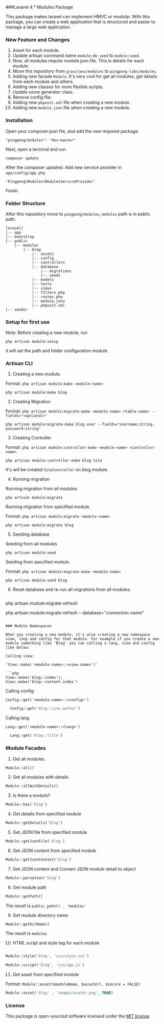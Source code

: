###Laravel 4.* Modules Package

This package makes laravel can implement HMVC or modular. 
With this package, you can create a web application that is structured and easier to manage a large web application. 

### New Feature and Changes
1. Asset for each module.
2. Update artisan command name `module:db-seed` to `module:seed`.
3. Now, all modules require module.json file. This is details for each module.
4. Move this repository from `gravitano/modules` to `pingpong-labs/modules`.
5. Adding new facade `Module`. It's very cool for get all modules, get details from each module and others.
6. Adding new classes for more flexible scripts.
7. Update some generator class.
8. Remove config file.
9. Adding new `phpunit.xml` file when creating a new module.
10. Adding new `module.json` file when creating a new module.

### Installation 
Open your composer.json file, and add the new required package. 

  ```
  "pingpong/modules": "dev-master" 
  ```

Next, open a terminal and run. 

  ```
  composer update 
  ```

After the composer updated. Add new service provider in `app/config/app.php`. 

  ```
  'Pingpong\Modules\ModulesServiceProvider' 
  ```

Finish. 

### Folder Structure
After this repository move to `pingpong/modules`, `modules` path is in public path. 

```
laravel/
|-- app
|-- bootstrap
|-- public
    |-- modules
        |-- blog
            |-- assets
            |-- config
            |-- controllers
            |-- database
                |-- migrations
                |-- seeds
            |-- models
            |-- tests
            |-- views
            |-- filters.php
            |-- routes.php
            |-- module.json
            |-- phpunit.xml
|-- vendor
```

### Setup for first use

Note: Before creating a new module, run 

  ```
  php artisan module:setup
  ```
it will set the path and folder configuration module. 

### Artisan CLI 
1. Creating a new module. 

  Format: 
  `php artisan module:make <module-name>`
  ```
  php artisan module:make blog 
  ```
  
2. Creating Migration 

  Format: 
  `php artisan module:migrate-make <module-name> <table-name> --fields="<optional>"`
  ```
  php artisan module:migrate-make blog user --fields="username:string, password:string" 
  ```
  
3. Creating Controller

  Format: 
  `php artisan module:controller-make <module-name> <controller-name>`
  ```
  php artisan module:controller-make blog Site 
  ```
  It's will be created `SiteController` on blog module.
  
4. Running migration
  
  Running migration from all modules
  ```
  php artisan module:migrate 
  ```

  Running migration from specified module.
  
  Format: 
  `php artisan module:migrate <module-name>`
  ```
  php artisan module:migrate blog 
  ```

  
5. Seeding database

  Seeding from all modules
   ```
  php artisan module:seed 
  ```
  
  Seeding from specified module.
  
  Format: 
  `php artisan module:migrate-make <module-name>`

  ```
  php artisan module:seed blog 
  ```
  
6. Reset database and re-run all migrations from all modules.

   ```
  php artisan module:migrate-refresh 

  php artisan module:migrate-refresh --database="connection-name"
  ```
  
### Module Namespaces

When you creating a new module, it's also creating a new namespace view, lang and config for that module. For example if you create a new module something like 'Blog' you can calling a lang, view and config like below:

Calling view:

`View::make('<module-name>::<view-name>')`

```php
  View::make('blog::index');
  View::make('blog::content.index')
```

Calling config:

`Config::get('<module-name>::<config>')`

```php
  Config::get('blog::site.author')
```

Calling lang

`Lang::get('<module-name>::<lang>')`

```php
  Lang::get('blog::title')
```
### Module Facades

1. Get all modules.

  ```php
  Module::all()
  ```

2. Get all modules with details

  ```php
  Module::allWithDetails()
  ```

3. Is there a module?

  ```php
  Module::has('blog')
  ```

4. Get details from specified module

  ```php
  Module::getDetails('blog')
  ```

5. Get JSON file from specified module

  ```php
  Module::getJsonFile('blog')
  ```

6. Get JSON content from specified module

  ```php
  Module::getJsonContent('blog')
  ```

7. Get JSON content and Convert JSON module detail to object

  ```php
  Module::parseJson('blog')
  ```

8. Get module path

  ```php
  Module::getPath()
  ```
  The result is `public_path() . 'modules'`

9. Get module directory name

  ```php
  Module::getDirName()
  ```
  The result is `modules`

10. HTML script and style tag for each module

  ```php

  Module::style('blog', 'css/style.css')

  Module::script('blog', 'css/app.js')
  ```

11. Get asset from specified module
  
  Format:
  `
  Module::asset($moduleName, $assetUrl, $secure = FALSE)
  `
  ```php
  Module::asset('blog' , 'images/avatar.png', TRUE)
  ```

### License

This package is open-sourced software licensed under the [MIT license](http://opensource.org/licenses/MIT)